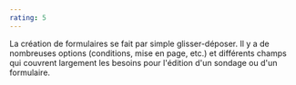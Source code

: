 ```yaml
---
rating: 5
---
```


La création de formulaires se fait par simple glisser-déposer. Il y a de nombreuses options (conditions, mise en page, etc.) et différents champs qui couvrent largement les besoins pour l'édition d'un sondage ou d'un formulaire.
